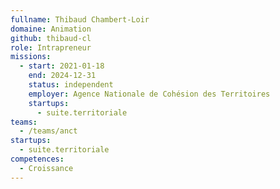 ```yaml
---
fullname: Thibaud Chambert-Loir
domaine: Animation
github: thibaud-cl
role: Intrapreneur
missions:
  - start: 2021-01-18
    end: 2024-12-31
    status: independent
    employer: Agence Nationale de Cohésion des Territoires
    startups:
      - suite.territoriale
teams:
  - /teams/anct
startups:
  - suite.territoriale
competences:
  - Croissance
---
```

